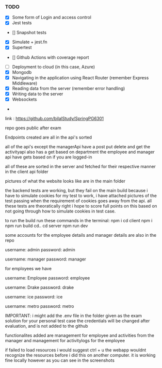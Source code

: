 ### TODO

* [x] Some form of Login and access control
* [x] Jest tests
* [] Snapshot tests
* [x] Simulate + jest.fn
* [x] Supertest
* [] Github Actions with coverage report
* [ ] Deployment to cloud (in this case, Azure)
* [x] Mongodb
* [x] Navigating in the application using React Router (remember Express Middleware)
* [x] Reading data from the server (remember error handling)
* [x] Writing data to the server
* [x] Websockets
*


link : https://github.com/bilalStudy/SpringPG6301

repo goes public after exam

Endpoints created are all in the api's sorted

all of the api's except the managerApi have a post put delete and get
the activityapi also has a get based on department
the employee and manager api have gets based on if you are logged-in

all of these are sorted in the server and fetched for their respective manner in the client
api folder

pictures of what the website looks like are in the main folder

the backend tests are working, but they fail on the main build because
i have to simulate cookies for my test to work, i have attached pictures
of the test passing when the requirement of cookies goes away from the api.
all these tests are theoratically right i hope to score full points on this
based on not going through how to simulate cookies in test case.

to run the build run these commands in the terminal:
npm i
cd client
npm i
npm run build
cd..
cd server
npm run dev

some accounts for the employee details and manager details are also in the repo

username: admin
password: admin

username: manager
password: manager

for employees we have

username: Employee
password: employee

username: Drake
password: drake

username: ice
password: ice

username: metro
password: metro

IMPORTANT:
i might add the .env file in the folder given as the exam solution for your personal test case
the credentials will be changed after evaluation, and is not added to the github

functionalites added are management for employee and activities from the manager
and management for activitylogs for the employee

if failed to load resources i would suggest ctrl + u
the webapp wouldnt recognize the resources before i did this on another computer.
it is working fine locally however as you can see in the screenshots